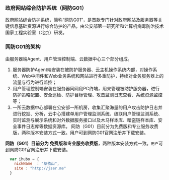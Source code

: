 ### **政府网站综合防护系统（网防G01）**
政府网站综合防护系统，简称“网防G01”，是首款专门针对政府网站及服务器等关键信息基础资源进行综合防护的产品，由公安部第一研究所和计算机病毒防治技术国家工程实验室（北京）研发。
### **网防G01的架构**
由服务器端Agent、用户管理控制端、云数据中心三个部分组成。
1. 服务器防护Agent端安装在被防护服务器、云主机操作系统内部，对操作系统、Web中间件和Web业务系统和网站进行多重防护，持续对业务服务器上的流量与行为进行监控；
2. 用户管理控制端安装在服务器同网段PC终端，用来管理被防护服务器，进行防护策略配置、安全巡检、防护目标管理、攻击监测日志查看、系统资源监控等；
3. 一所云数据中心部署在公安部一所机房，收集汇聚海量的用户攻击防护日志并进行挖掘、分析，云中心搭建单用户管理监测系统、级联用户管理监测系统、实时监测与展示系统和对外数据服务接口以及木马样本库、暗盗链样本库、安全事件日志库等数据资源库。
网防（G01）目前分为免费版和专业服务收费版，两种版本安装方式一致。用户可到网防G01官网注册并下载安装。

**网防（G01）**目前分为 **免费版**和**专业服务收费版**，两种版本安装方式一致。`用户`可到网防G01官网注册并下载安装。

```javascript
  var ihubo = {
    nickName  : "草依山",
    site : "http://jser.me"
  }
```

